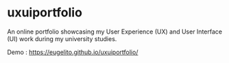 # uxuiportfolio

An online portfolio showcasing my User Experience (UX) and User Interface (UI) work during my university studies.

Demo : https://eugelito.github.io/uxuiportfolio/
